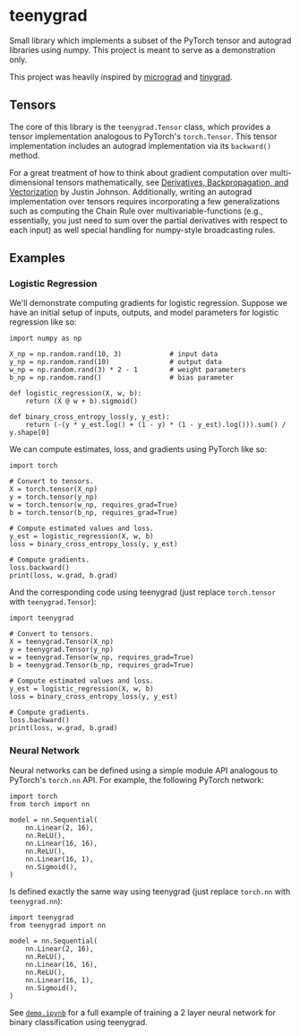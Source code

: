 # teenygrad

Small library which implements a subset of the PyTorch tensor and
autograd libraries using numpy. This project is meant to serve as a
demonstration only.

This project was heavily inspired by
[micrograd](https://github.com/karpathy/micrograd) and
[tinygrad](https://github.com/tinygrad/tinygrad).

## Tensors

The core of this library is the `teenygrad.Tensor` class, which provides a
tensor implementation analogous to PyTorch's `torch.Tensor`. This tensor
implementation includes an autograd implementation via its `backward()` method.

For a great treatment of how to think about gradient computation over
multi-dimensional tensors mathematically, see [Derivatives, Backpropagation,
and Vectorization](http://cs231n.stanford.edu/handouts/derivatives.pdf) by
Justin Johnson. Additionally, writing an autograd implementation over tensors
requires incorporating a few generalizations such as computing the Chain Rule
over multivariable-functions (e.g., essentially, you just need to sum over the
partial derivatives with respect to each input) as well special handling for
numpy-style broadcasting rules.

## Examples

### Logistic Regression

We'll demonstrate computing gradients for logistic regression. Suppose
we have an initial setup of inputs, outputs, and model parameters for
logistic regression like so:

```
import numpy as np

X_np = np.random.rand(10, 3)            # input data
y_np = np.random.rand(10)               # output data
w_np = np.random.rand(3) * 2 - 1        # weight parameters
b_np = np.random.rand()                 # bias parameter

def logistic_regression(X, w, b):
    return (X @ w + b).sigmoid()

def binary_cross_entropy_loss(y, y_est):
    return (-(y * y_est.log() + (1 - y) * (1 - y_est).log())).sum() / y.shape[0]
```

We can compute estimates, loss, and gradients using PyTorch like so:

```
import torch

# Convert to tensors.
X = torch.tensor(X_np)
y = torch.tensor(y_np)
w = torch.tensor(w_np, requires_grad=True)
b = torch.tensor(b_np, requires_grad=True)

# Compute estimated values and loss.
y_est = logistic_regression(X, w, b)
loss = binary_cross_entropy_loss(y, y_est)

# Compute gradients.
loss.backward()
print(loss, w.grad, b.grad)
```

And the corresponding code using teenygrad (just replace `torch.tensor` with
`teenygrad.Tensor`):

```
import teenygrad

# Convert to tensors.
X = teenygrad.Tensor(X_np)
y = teenygrad.Tensor(y_np)
w = teenygrad.Tensor(w_np, requires_grad=True)
b = teenygrad.Tensor(b_np, requires_grad=True)

# Compute estimated values and loss.
y_est = logistic_regression(X, w, b)
loss = binary_cross_entropy_loss(y, y_est)

# Compute gradients.
loss.backward()
print(loss, w.grad, b.grad)
```

### Neural Network

Neural networks can be defined using a simple module API analogous to PyTorch's
`torch.nn` API. For example, the following PyTorch network:

```
import torch
from torch import nn

model = nn.Sequential(
    nn.Linear(2, 16),
    nn.ReLU(),
    nn.Linear(16, 16),
    nn.ReLU(),
    nn.Linear(16, 1),
    nn.Sigmoid(),
)
```

Is defined exactly the same way using teenygrad (just replace `torch.nn` with
`teenygrad.nn`):

```
import teenygrad
from teenygrad import nn

model = nn.Sequential(
    nn.Linear(2, 16),
    nn.ReLU(),
    nn.Linear(16, 16),
    nn.ReLU(),
    nn.Linear(16, 1),
    nn.Sigmoid(),
)
```

See [`demo.ipynb`](demo.ipynb) for a full example of training a 2 layer
neural network for binary classification using teenygrad.
